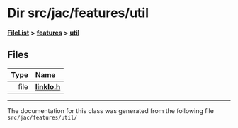 

# Dir src/jac/features/util



[**FileList**](files.md) **>** [**features**](dir_6f95e06b732314161804ab1ef73c9681.md) **>** [**util**](dir_8745a1fa89e3088deda48338e7669502.md)












## Files

| Type | Name |
| ---: | :--- |
| file | [**linkIo.h**](linkIo_8h.md) <br> |



























































------------------------------
The documentation for this class was generated from the following file `src/jac/features/util/`


